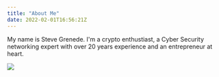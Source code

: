 ```yaml
---
title: "About Me"
date: 2022-02-01T16:56:21Z
---
```


My name is Steve Grenede. I'm a crypto enthustiast, a Cyber Security networking expert with over 20 years experience and an entrepreneur at heart.

<img src="/me.jpg">